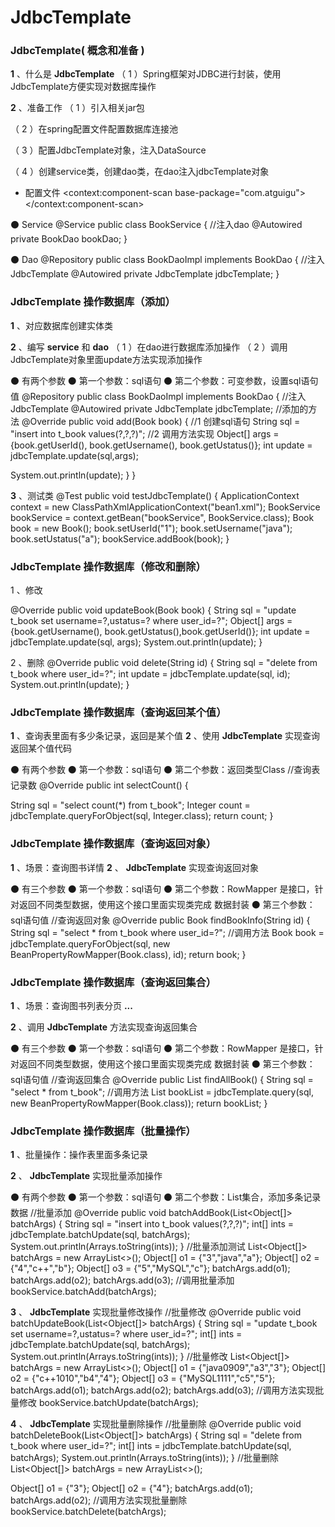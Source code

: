 # JdbcTemplate

### JdbcTemplate( 概念和准备 )

**1** 、什么是 **JdbcTemplate**
（ 1 ）Spring框架对JDBC进行封装，使用JdbcTemplate方便实现对数据库操作

**2** 、准备工作
（ 1 ）引入相关jar包

（ 2 ）在spring配置文件配置数据库连接池
<!-- 数据库连接池 -->
<bean id="dataSource" class="com.alibaba.druid.pool.DruidDataSource"
destroy-method="close">
<property name="url" value="jdbc:mysql:///user_db" />
<property name="username" value="root" />
<property name="password" value="root" />
<property name="driverClassName" value="com.mysql.jdbc.Driver" />
</bean>

（ 3 ）配置JdbcTemplate对象，注入DataSource
<!-- JdbcTemplate对象 -->
<bean id="jdbcTemplate" class="org.springframework.jdbc.core.JdbcTemplate">
<!--注入dataSource-->
<property name="dataSource" ref="dataSource"></property>
</bean>

（ 4 ）创建service类，创建dao类，在dao注入jdbcTemplate对象

* 配置文件
  <!-- 组件扫描 -->
  <context:component-scan base-package="com.atguigu"></context:component-scan>

⚫ Service
@Service
public class BookService {
//注入dao
@Autowired
private BookDao bookDao;
}


⚫ Dao
@Repository
public class BookDaoImpl implements BookDao {
//注入JdbcTemplate
@Autowired
private JdbcTemplate jdbcTemplate;
}

### JdbcTemplate 操作数据库（添加）

**1** 、对应数据库创建实体类

**2** 、编写 **service** 和 **dao**
（ 1 ）在dao进行数据库添加操作
（ 2 ）调用JdbcTemplate对象里面update方法实现添加操作

⚫ 有两个参数
⚫ 第一个参数：sql语句
⚫ 第二个参数：可变参数，设置sql语句值
@Repository
public class BookDaoImpl implements BookDao {
//注入JdbcTemplate
@Autowired
private JdbcTemplate jdbcTemplate;
//添加的方法
@Override
public void add(Book book) {
//1 创建sql语句
String sql = "insert into t_book values(?,?,?)";
//2 调用方法实现
Object[] args = {book.getUserId(), book.getUsername(),
book.getUstatus()};
int update = jdbcTemplate.update(sql,args);


System.out.println(update);
}
}

**3** 、测试类
@Test
public void testJdbcTemplate() {
ApplicationContext context =
new ClassPathXmlApplicationContext("bean1.xml");
BookService bookService = context.getBean("bookService",
BookService.class);
Book book = new Book();
book.setUserId("1");
book.setUsername("java");
book.setUstatus("a");
bookService.addBook(book);
}

### JdbcTemplate 操作数据库（修改和删除）

1 、修改

@Override
public void updateBook(Book book) {
String sql = "update t_book set username=?,ustatus=? where user_id=?";
Object[] args = {book.getUsername(), book.getUstatus(),book.getUserId()};
int update = jdbcTemplate.update(sql, args);
System.out.println(update);
}

2 、删除
@Override
public void delete(String id) {
String sql = "delete from t_book where user_id=?";
int update = jdbcTemplate.update(sql, id);
System.out.println(update);
}

### JdbcTemplate 操作数据库（查询返回某个值）

**1** 、查询表里面有多少条记录，返回是某个值
**2** 、使用 **JdbcTemplate** 实现查询返回某个值代码

⚫ 有两个参数
⚫ 第一个参数：sql语句
⚫ 第二个参数：返回类型Class
//查询表记录数
@Override
public int selectCount() {


String sql = "select count(*) from t_book";
Integer count = jdbcTemplate.queryForObject(sql, Integer.class);
return count;
}

### JdbcTemplate 操作数据库（查询返回对象）

**1** 、场景：查询图书详情
**2** 、 **JdbcTemplate** 实现查询返回对象

⚫ 有三个参数
⚫ 第一个参数：sql语句
⚫ 第二个参数：RowMapper 是接口，针对返回不同类型数据，使用这个接口里面实现类完成
数据封装
⚫ 第三个参数：sql语句值
//查询返回对象
@Override
public Book findBookInfo(String id) {
String sql = "select * from t_book where user_id=?";
//调用方法
Book book = jdbcTemplate.queryForObject(sql, new
BeanPropertyRowMapper<Book>(Book.class), id);
return book;
}

### JdbcTemplate 操作数据库（查询返回集合）

**1** 、场景：查询图书列表分页 **...**

**2** 、调用 **JdbcTemplate** 方法实现查询返回集合

⚫ 有三个参数
⚫ 第一个参数：sql语句
⚫ 第二个参数：RowMapper 是接口，针对返回不同类型数据，使用这个接口里面实现类完成
数据封装
⚫ 第三个参数：sql语句值
//查询返回集合
@Override
public List<Book> findAllBook() {
String sql = "select * from t_book";
//调用方法
List<Book> bookList = jdbcTemplate.query(sql, new
BeanPropertyRowMapper<Book>(Book.class));
return bookList;
}

### JdbcTemplate 操作数据库（批量操作）

**1** 、批量操作：操作表里面多条记录

**2** 、 **JdbcTemplate** 实现批量添加操作


⚫ 有两个参数
⚫ 第一个参数：sql语句
⚫ 第二个参数：List集合，添加多条记录数据
//批量添加
@Override
public void batchAddBook(List<Object[]> batchArgs) {
String sql = "insert into t_book values(?,?,?)";
int[] ints = jdbcTemplate.batchUpdate(sql, batchArgs);
System.out.println(Arrays.toString(ints));
}
//批量添加测试
List<Object[]> batchArgs = new ArrayList<>();
Object[] o1 = {"3","java","a"};
Object[] o2 = {"4","c++","b"};
Object[] o3 = {"5","MySQL","c"};
batchArgs.add(o1);
batchArgs.add(o2);
batchArgs.add(o3);
//调用批量添加
bookService.batchAdd(batchArgs);

**3** 、 **JdbcTemplate** 实现批量修改操作
//批量修改
@Override
public void batchUpdateBook(List<Object[]> batchArgs) {
String sql = "update t_book set username=?,ustatus=? where user_id=?";
int[] ints = jdbcTemplate.batchUpdate(sql, batchArgs);
System.out.println(Arrays.toString(ints));
}
//批量修改
List<Object[]> batchArgs = new ArrayList<>();
Object[] o1 = {"java0909","a3","3"};
Object[] o2 = {"c++1010","b4","4"};
Object[] o3 = {"MySQL1111","c5","5"};
batchArgs.add(o1);
batchArgs.add(o2);
batchArgs.add(o3);
//调用方法实现批量修改
bookService.batchUpdate(batchArgs);

**4** 、 **JdbcTemplate** 实现批量删除操作
//批量删除
@Override
public void batchDeleteBook(List<Object[]> batchArgs) {
String sql = "delete from t_book where user_id=?";
int[] ints = jdbcTemplate.batchUpdate(sql, batchArgs);
System.out.println(Arrays.toString(ints));
}
//批量删除
List<Object[]> batchArgs = new ArrayList<>();

Object[] o1 = {"3"};
Object[] o2 = {"4"};
batchArgs.add(o1);
batchArgs.add(o2);
//调用方法实现批量删除
bookService.batchDelete(batchArgs);